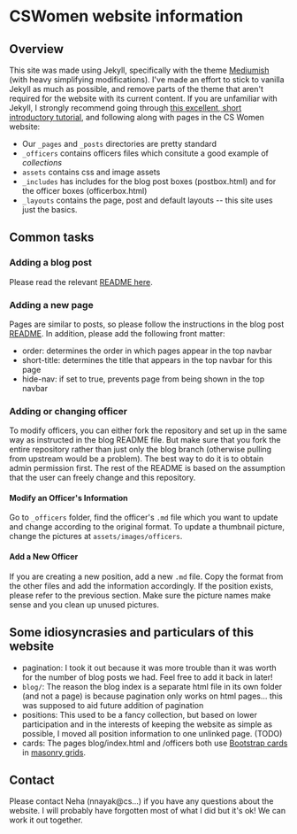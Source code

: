 # CSWomen website information

## Overview

This site was made using Jekyll, specifically with the theme [Mediumish](https://github.com/wowthemesnet/mediumish-theme-jekyll) (with heavy simplifying modifications).
I've made an effort to stick to vanilla Jekyll as much as possible, and remove parts of the theme that aren't required for the website with its current content.
If you are unfamiliar with Jekyll, I strongly recommend going through [this excellent, short introductory tutorial](https://jekyllrb.com/docs/), and following along with pages in the CS Women website:
* Our `_pages` and `_posts` directories are pretty standard
* `_officers` contains officers files which consitute a good example of *collections*
* `assets` contains css and image assets
* `_includes` has includes for the blog post boxes (postbox.html) and for the officer boxes (officerbox.html)
* `_layouts` contains the page, post and default layouts -- this site uses just the basics.

## Common tasks

### Adding a blog post
Please read the relevant [README here](https://github.com/CSWomenUMass/cswomenumass.github.io/blob/master/_posts/README.md).

### Adding a new page
Pages are similar to posts, so please follow the instructions in the blog post [README](https://github.com/CSWomenUMass/cswomenumass.github.io/blob/master/_posts/README.md). In addition, please add the following front matter:
* order: determines the order in which pages appear in the top navbar
* short-title: determines the title that appears in the top navbar for this page
* hide-nav: if set to true, prevents page from being shown in the top navbar

### Adding or changing officer
To modify officers, you can either fork the repository and set up in the same way as instructed in the blog README file. But make sure that you fork the entire repository rather than just only the blog branch (otherwise pulling from upstream would be a problem). The best way to do it is to obtain admin permission first. The rest of the README is based on the assumption that the user can freely change and this repository.

#### Modify an Officer's Information
Go to `_officers` folder, find the officer's `.md` file which you want to update and change according to the original format. To update a thumbnail picture, change the pictures at `assets/images/officers`.

#### Add a New Officer
If you are creating a new position, add a new `.md` file. Copy the format from the other files and add the information accordingly. If the position exists, please refer to the previous section. Make sure the picture names make sense and you clean up unused pictures.

## Some idiosyncrasies and particulars of this website
* pagination: I took it out because it was more trouble than it was worth for the number of blog posts we had. Feel free to add it back in later!
* `blog/`: The reason the blog index is a separate html file in its own folder (and not a page) is because pagination only works on html pages... this was supposed to aid future addition of pagination
* positions: This used to be a fancy collection, but based on lower participation and in the interests of keeping the website as simple as possible, I moved all position information to one unlinked page. (TODO)
* cards: The pages blog/index.html and /officers both use [Bootstrap cards](https://getbootstrap.com/docs/4.0/components/card/) in [masonry grids](https://masonry.desandro.com/extras.html).


## Contact
 Please contact Neha (nnayak@cs...) if you have any questions about the website. I will probably have forgotten most of what I did but it's ok! We can work it out together.
